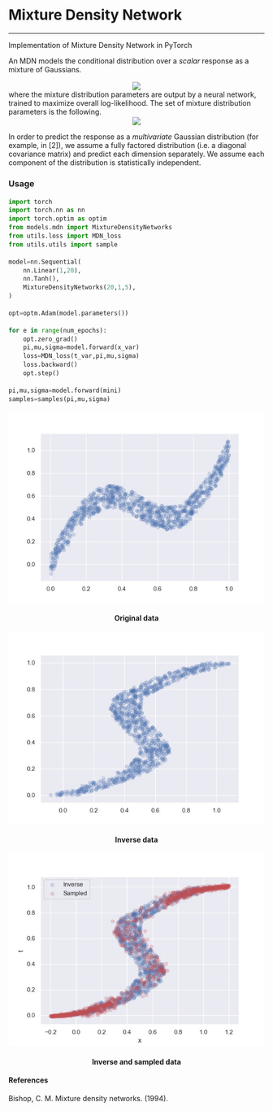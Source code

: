 # Mixture Density Network

---

Implementation of Mixture Density Network in PyTorch

An MDN models the conditional distribution over a *scalar* response as a mixture of Gaussians.
<div align="center">
<img src="img/eq1.svg" align="center" height=60></img>
</div>
where the mixture distribution parameters are output by a neural network, trained to maximize overall log-likelihood. The set of mixture distribution parameters is the following.

<div align="center">
<img src="img/eq2.svg" align="center" height=30></img>
</div>

In order to predict the response as a *multivariate* Gaussian distribution (for example, in [2]), we assume a fully factored distribution (i.e. a diagonal covariance matrix) and predict each dimension separately. We assume each component of the distribution is statistically independent.


### Usage
```python
import torch 
import torch.nn as nn
import torch.optim as optim
from models.mdn import MixtureDensityNetworks
from utils.loss import MDN_loss
from utils.utils import sample

model=nn.Sequential(
	nn.Linear(1,20),
	nn.Tanh(),
	MixtureDensityNetworks(20,1,5),
)

opt=optm.Adam(model.parameters())

for e in range(num_epochs):
	opt.zero_grad()
	pi,mu,sigma=model.forward(x_var)
	loss=MDN_loss(t_var,pi,mu,sigma)
	loss.backward()
	opt.step()

pi,mu,sigma=model.forward(mini)
samples=samples(pi,mu,sigma)
```
<div align='center'>
<img src="img/original.jpg" alt="ad" ></img>
<h4> Original data</h4>
<img src="img/inverse.jpg" alt="ad" ></img>
<h4 > Inverse data</h4>
<img src="img/orig+sampled.jpg" alt="ad" ></img>
<h4> Inverse and sampled data</h4>
</div>



#### References

Bishop, C. M. Mixture density networks. (1994).
